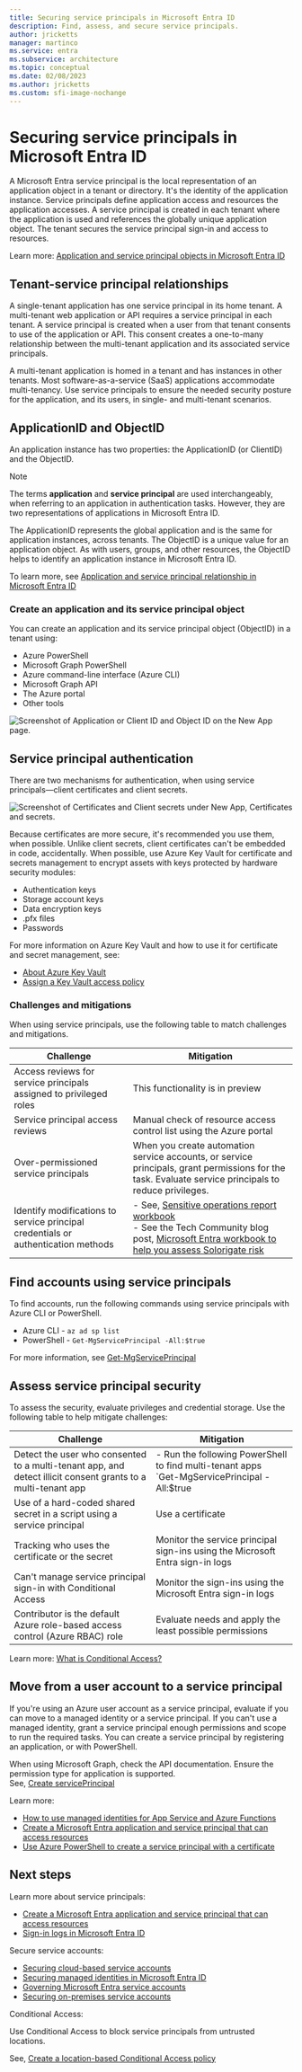 ```yaml
---
title: Securing service principals in Microsoft Entra ID
description: Find, assess, and secure service principals.
author: jricketts
manager: martinco
ms.service: entra
ms.subservice: architecture
ms.topic: conceptual
ms.date: 02/08/2023
ms.author: jricketts
ms.custom: sfi-image-nochange
---
```


# Securing service principals in Microsoft Entra ID 

A Microsoft Entra service principal is the local representation of an application object in a tenant or directory. It's the identity of the application instance. Service principals define application access and resources the application accesses. A service principal is created in each tenant where the application is used and references the globally unique application object. The tenant secures the service principal sign-in and access to resources. 

Learn more: [Application and service principal objects in Microsoft Entra ID](~/identity-platform/app-objects-and-service-principals.md)

## Tenant-service principal relationships

A single-tenant application has one service principal in its home tenant. A multi-tenant web application or API requires a service principal in each tenant. A service principal is created when a user from that tenant consents to use of the application or API. This consent creates a one-to-many relationship between the multi-tenant application and its associated service principals.

A multi-tenant application is homed in a tenant and has instances in other tenants. Most software-as-a-service (SaaS) applications accommodate multi-tenancy. Use service principals to ensure the needed security posture for the application, and its users, in single- and multi-tenant scenarios.

## ApplicationID and ObjectID

An application instance has two properties: the ApplicationID (or ClientID) and the ObjectID.

> [!NOTE] 
> The terms **application** and **service principal** are used interchangeably, when referring to an application in authentication tasks. However, they are two representations of applications in Microsoft Entra ID.

The ApplicationID represents the global application and is the same for application instances, across tenants. The ObjectID is a unique value for an application object. As with users, groups, and other resources, the ObjectID helps to identify an application instance in Microsoft Entra ID.

To learn more, see [Application and service principal relationship in Microsoft Entra ID](~/identity-platform/app-objects-and-service-principals.md)

### Create an application and its service principal object

You can create an application and its service principal object (ObjectID) in a tenant using:

* Azure PowerShell
* Microsoft Graph PowerShell
* Azure command-line interface (Azure CLI)
* Microsoft Graph API
* The Azure portal
* Other tools

![Screenshot of Application or Client ID and Object ID on the New App page.](./media/govern-service-accounts/secure-principal-image-1.png)

## Service principal authentication

There are two mechanisms for authentication, when using service principals—client certificates and client secrets.

![Screenshot of Certificates and Client secrets under New App, Certificates and secrets.](./media/govern-service-accounts/secure-principal-certificates.png)

Because certificates are more secure, it's recommended you use them, when possible. Unlike client secrets, client certificates can't be embedded in code, accidentally. When possible, use Azure Key Vault for certificate and secrets management to encrypt assets with keys protected by hardware security modules:

* Authentication keys
* Storage account keys
* Data encryption keys
* .pfx files
* Passwords 

For more information on Azure Key Vault and how to use it for certificate and secret management, see:

* [About Azure Key Vault](/azure/key-vault/general/overview)
* [Assign a Key Vault access policy](/azure/key-vault/general/assign-access-policy) 

### Challenges and mitigations
 
When using service principals, use the following table to match challenges and mitigations.

| Challenge| Mitigation|
| - | - |
| Access reviews for service principals assigned to privileged roles| This functionality is in preview |
| Service principal access reviews| Manual check of resource access control list using the Azure portal |
| Over-permissioned service principals| When you create automation service accounts, or service principals, grant permissions for the task. Evaluate service principals to reduce privileges. |
|Identify modifications to service principal credentials or authentication methods | - See, [Sensitive operations report workbook](~/identity/monitoring-health/workbook-sensitive-operations-report.md) </br> - See the Tech Community blog post, [Microsoft Entra workbook to help you assess Solorigate risk](https://techcommunity.microsoft.com/t5/azure-active-directory-identity/azure-ad-workbook-to-help-you-assess-solorigate-risk/ba-p/2010718)|

## Find accounts using service principals

To find accounts, run the following commands using service principals with Azure CLI or PowerShell.

* Azure CLI - `az ad sp list`
* PowerShell - `Get-MgServicePrincipal -All:$true` 

For more information, see [Get-MgServicePrincipal](/powershell/module/microsoft.graph.applications/get-mgserviceprincipal)

## Assess service principal security

To assess the security, evaluate privileges and credential storage. Use the following table to help mitigate challenges:

|Challenge | Mitigation|
| - | - |
| Detect the user who consented to a multi-tenant app, and detect illicit consent grants to a multi-tenant app | - Run the following PowerShell to find multi-tenant apps <br>`Get-MgServicePrincipal -All:$true | ? {$_.Tags -eq "WindowsAzureActiveDirectoryIntegratedApp"}`</br> - Disable user consent </br> - Allow user consent from verified publishers, for selected permissions (recommended) </br> - Configure them in the user context </br> - Use their tokens to trigger the service principal|
|Use of a hard-coded shared secret in a script using a service principal|Use a certificate|
|Tracking who uses the certificate or the secret| Monitor the service principal sign-ins using the Microsoft Entra sign-in logs|
|Can't manage service principal sign-in with Conditional Access| Monitor the sign-ins using the Microsoft Entra sign-in logs|
| Contributor is the default Azure role-based access control (Azure RBAC) role|Evaluate needs and apply the least possible permissions|

Learn more: [What is Conditional Access?](~/identity/conditional-access/overview.md)

## Move from a user account to a service principal 

If you're using an Azure user account as a service principal, evaluate if you can move to a managed identity or a service principal. If you can't use a managed identity, grant a service principal enough permissions and scope to run the required tasks. You can create a service principal by registering an application, or with PowerShell.

When using Microsoft Graph, check the API documentation. Ensure the permission type for application is supported. </br>See, [Create servicePrincipal](/graph/api/serviceprincipal-post-serviceprincipals?view=graph-rest-1.0&tabs=http&preserve-view=true)

Learn more:

* [How to use managed identities for App Service and Azure Functions](/azure/app-service/overview-managed-identity?tabs=dotnet)
* [Create a Microsoft Entra application and service principal that can access resources](~/identity-platform/howto-create-service-principal-portal.md)
* [Use Azure PowerShell to create a service principal with a certificate](~/identity-platform/howto-authenticate-service-principal-powershell.md)

## Next steps

Learn more about service principals:

* [Create a Microsoft Entra application and service principal that can access resources](~/identity-platform/howto-create-service-principal-portal.md)
* [Sign-in logs in Microsoft Entra ID](~/identity/monitoring-health/concept-sign-ins.md)

Secure service accounts:

* [Securing cloud-based service accounts](secure-service-accounts.md)
* [Securing managed identities in Microsoft Entra ID](service-accounts-managed-identities.md)
* [Governing Microsoft Entra service accounts](govern-service-accounts.md)
* [Securing on-premises service accounts](service-accounts-on-premises.md)

Conditional Access:

Use Conditional Access to block service principals from untrusted locations. 

See, [Create a location-based Conditional Access policy](~/identity/conditional-access/workload-identity.md#create-a-location-based-conditional-access-policy)
